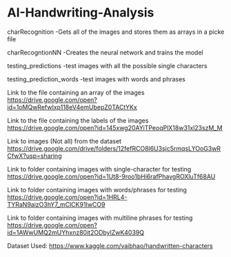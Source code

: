 # AI-Handwriting-Analysis


charRecognition
-Gets all of the images and stores them as arrays in a picke file

charRecogntionNN
-Creates the neural network and trains the model

testing_predictions
-test images with all the possible single characters

testing_prediction_words
-test images with words and phrases





Link to the file containing an array of the images
https://drive.google.com/open?id=1oMQwRefwIxp118eV4emUbepZ0TACtYKx

Link to the file containing the labels of the images
https://drive.google.com/open?id=145xwg20AYiTPeoqPlX18w31xl23szM_M

Link to images (Not all) from the dataset
https://drive.google.com/drive/folders/12fefRCO8l6U3sjc5rmqsLYOoG3wRCfwX?usp=sharing

Link to folder containing images with single-character for testing
https://drive.google.com/open?id=1Ut8-9roo1bHi6rafPhavgROXluTf68AU

Link to folder containing images with words/phrases for testing
https://drive.google.com/open?id=1HRL4-TYRaN9aizO3hY7_mClCK91IwCO9

Link to folder containing images with multiline phrases for testing
https://drive.google.com/open?id=1AWwUMQ2mUYhxnz80it2ODbylZwK4039Q




Dataset Used:
https://www.kaggle.com/vaibhao/handwritten-characters
